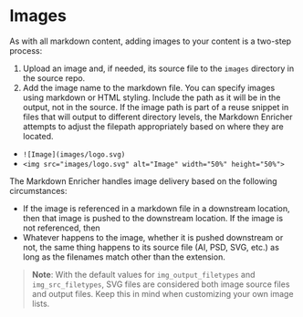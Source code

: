 <!--
# Copyright 2022, 2024 IBM Inc. All rights reserved
# SPDX-License-Identifier: Apache2.0
# Last updated: 2024-05-01
-->

# Images
As with all markdown content, adding images to your content is a two-step process:
1. Upload an image and, if needed, its source file to the `images` directory in the source repo.
1. Add the image name to the markdown file. You can specify images using markdown or HTML styling. Include the path as it will be in the output, not in the source. If the image path is part of a reuse snippet in files that will output to different directory levels, the Markdown Enricher attempts to adjust the filepath appropriately based on where they are located.
  * `![Image](images/logo.svg)`
  * `<img src="images/logo.svg" alt="Image" width="50%" height="50%">`

The Markdown Enricher handles image delivery based on the following circumstances:
* If the image is referenced in a markdown file in a downstream location, then that image is pushed to the downstream location. If the image is not referenced, then 
* Whatever happens to the image, whether it is pushed downstream or not, the same thing happens to its source file (AI, PSD, SVG, etc.) as long as the filenames match other than the extension.

> **Note**: With the default values for `img_output_filetypes` and `img_src_filetypes`, SVG files are considered both image source files and output files. Keep this in mind when customizing your own image lists.
